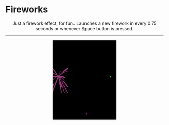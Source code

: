 # Fireworks
<p align="center">
  Just a firework effect, for fun.. Launches a new firework in every 0.75 seconds or whenever Space button is pressed.
</p>


<hr>

<p align="center">
  <img src="example.gif" width="40%" height="40%">
</p>
